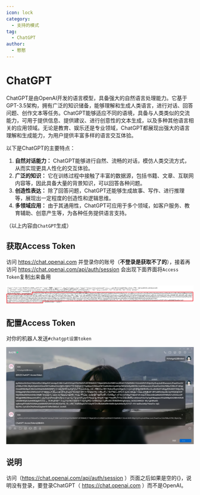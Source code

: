 ```yaml
---
icon: lock
category:
  - 支持的模式
tag:
  - ChatGPT
author:
  - 憨憨
---
```


# ChatGPT

ChatGPT是由OpenAI开发的语言模型，具备强大的自然语言处理能力。它基于GPT-3.5架构，拥有广泛的知识储备，能够理解和生成人类语言，进行对话、回答问题、创作文本等任务。ChatGPT能够适应不同的语境，具备与人类类似的交流能力，可用于提供信息、提供建议、进行创意性的文本生成，以及多种其他语言相关的应用领域。无论是教育、娱乐还是专业领域，ChatGPT都展现出强大的语言理解和生成能力，为用户提供丰富多样的语言交互体验。

以下是ChatGPT的主要特点：

1. **自然对话能力：** ChatGPT能够进行自然、流畅的对话，模仿人类交流方式，从而实现更具人性化的交互体验。
2. **广泛的知识：** 它在训练过程中接触了丰富的数据源，包括书籍、文章、互联网内容等，因此具备大量的背景知识，可以回答各种问题。
3. **创造性表达：** 除了回答问题，ChatGPT还能够生成故事、写作、进行推理等，展现出一定程度的创造性和逻辑思维。
4. **多领域应用：** 由于其通用性，ChatGPT可应用于多个领域，如客户服务、教育辅助、创意产生等，为各种任务提供语言支持。

（以上内容由`ChatGPT`生成）

## 获取Access Token

访问 https://chat.openai.com 并登录你的账号（**不登录是获取不了的**），接着再访问 https://chat.openai.com/api/auth/session 会出现下面界面将`Access Token`复制出来备用

![](../guide/image/ChatGPT-Access-Token.png)

## 配置Access Token

对你的机器人发送`#chatgpt设置token`

![](../guide/image/SetChatGPT-Access-Token.png)

## 说明

访问（https://chat.openai.com/api/auth/session ）页面之后如果是空的{}，说明没有登录，要登录ChatGPT（ https://chat.openai.com ）而不是OpenAI。
